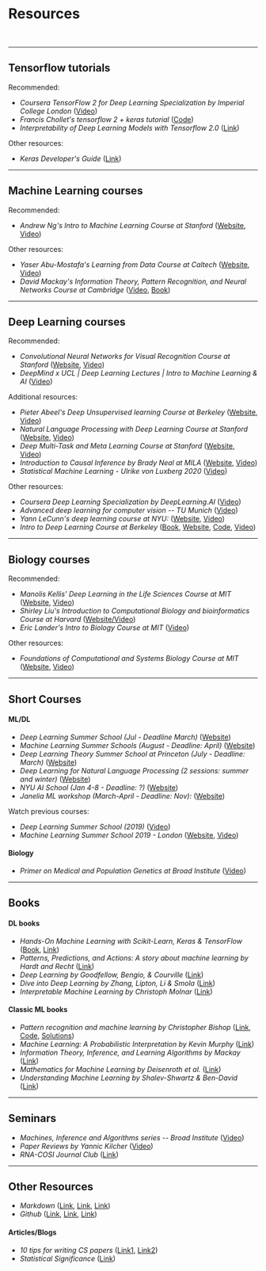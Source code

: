 # Resources
<br>

_____________________________________________________________
## Tensorflow tutorials

Recommended:
* _Coursera TensorFlow 2 for Deep Learning Specialization by Imperial College London_ 
([Video](https://www.coursera.org/specializations/tensorflow2-deeplearning#courses)) 
* _Francis Chollet's tensorflow 2 + keras tutorial_ 
([Code](https://colab.research.google.com/drive/1UCJt8EYjlzCs1H1d1X0iDGYJsHKwu-NO?usp=sharing)) 
* _Interpretability of Deep Learning Models with Tensorflow 2.0_ ([Link](https://www.sicara.ai/blog/2019-08-28-interpretability-deep-learning-tensorflow))

Other resources:
* _Keras Developer's Guide_ ([Link](https://keras.io/guides/))


_____________________________________________________________
## Machine Learning courses

Recommended:
* _Andrew Ng's Intro to Machine Learning Course at Stanford_ 
([Website](http://cs229.stanford.edu/), 
[Video](https://www.youtube.com/playlist?list=PLoROMvodv4rMiGQp3WXShtMGgzqpfVfbU)) 

Other resources:
* _Yaser Abu-Mostafa's Learning from Data Course at Caltech_ 
([Website](http://work.caltech.edu/lectures.html), 
[Video](https://www.youtube.com/playlist?list=PLD63A284B7615313A)) 
* _David Mackay's Information Theory, Pattern Recognition, and Neural Networks Course at Cambridge_ 
([Video](http://videolectures.net/course_information_theory_pattern_recognition/), 
[Book](http://www.inference.org.uk/mackay/itila/)) 

_____________________________________________________________
## Deep Learning courses

Recommended:
* _Convolutional Neural Networks for Visual Recognition Course at Stanford_ 
([Website](http://cs231n.github.io/), 
[Video](https://www.youtube.com/playlist?list=PL3FW7Lu3i5JvHM8ljYj-zLfQRF3EO8sYv)) 
* _DeepMind x UCL | Deep Learning Lectures | Intro to Machine Learning & AI_
([Video](https://www.youtube.com/watch?v=7R52wiUgxZI&list=PLqYmG7hTraZCDxZ44o4p3N5Anz3lLRVZF)) 

Additional resources:
* _Pieter Abeel's Deep Unsupervised learning Course at Berkeley_ 
([Website](https://sites.google.com/view/berkeley-cs294-158-sp19/home), 
[Video](https://www.youtube.com/channel/UCf4SX8kAZM_oGcZjMREsU9w/videos)) 
* _Natural Language Processing with Deep Learning Course at Stanford_
([Website](http://web.stanford.edu/class/cs224n/), 
[Video](https://www.youtube.com/playlist?list=PLoROMvodv4rOhcuXMZkNm7j3fVwBBY42z)) 
* _Deep Multi-Task and Meta Learning Course at Stanford_
([Website](https://cs330.stanford.edu/), 
[Video](https://www.youtube.com/playlist?list=PLoROMvodv4rMC6zfYmnD7UG3LVvwaITY5)) 
* _Introduction to Causal Inference by Brady Neal at MILA_
([Website](https://www.bradyneal.com/causal-inference-course), [Video](https://www.youtube.com/channel/UCbOJ2eEdvf2wOPrAmA72Gzg)) 
* _Statistical Machine Learning - Ulrike von Luxberg 2020_
([Video](https://www.youtube.com/playlist?list=PL05umP7R6ij2XCvrRzLokX6EoHWaGA2cC)) 


Other resources:
* _Coursera Deep Learning Specialization by DeepLearning.AI_ 
([Video](https://www.coursera.org/specializations/deep-learning#courses)) 
* _Advanced deep learning for computer vision -- TU Munich_ 
([Video](https://www.youtube.com/playlist?list=PLog3nOPCjKBnjhuHMIXu4ISE4Z4f2jm39)) 
* _Yann LeCunn's deep learning course at NYU:_
([Website](https://atcold.github.io/pytorch-Deep-Learning/), 
[Video](http://bit.ly/pDL-YouTube)) 
* _Intro to Deep Learning Course at Berkeley_
([Book](http://d2l.ai/chapter_introduction/index.html), 
[Website](https://courses.d2l.ai/berkeley-stat-157/index.html), 
[Code](https://github.com/dsgiitr/d2l-pytorch), 
[Video](https://www.youtube.com/playlist?list=PLZSO_6-bSqHQHBCoGaObUljoXAyyqhpFW)) 

_____________________________________________________________
## Biology courses

Recommended:
* _Manolis Kellis' Deep Learning in the Life Sciences Course at MIT_
([Website](https://mit6874.github.io/), 
[Video](https://www.youtube.com/playlist?list=PLypiXJdtIca5ElZMWHl4HMeyle2AzUgVB)) 
* _Shirley Liu's Introduction to Computational Biology and bioinformatics Course at Harvard_
([Website/Video](https://liulab-dfci.github.io/bioinfo-combio/)) 
* _Eric Lander's Intro to Biology Course at MIT_
([Video](https://www.edx.org/course/introduction-to-biology-the-secret-of-life-3)) 


Other resources:
* _Foundations of Computational and Systems Biology Course at MIT_
([Website](https://ocw.mit.edu/courses/biology/7-91j-foundations-of-computational-and-systems-biology-spring-2014/), 
[Video](https://www.youtube.com/playlist?list=PLUl4u3cNGP63uK-oWiLgO7LLJV6ZCWXac)) 


________________________________________________________________________________________
## Short Courses

#### ML/DL
* _Deep Learning Summer School (Jul - Deadline March)_
([Website](https://dlrlsummerschool.ca/))
* _Machine Learning Summer Schools (August - Deadline: April)_
([Website](http://mlss.cc/)) 
* _Deep Learning Theory Summer School at Princeton (July - Deadline: March)_
([Website](https://deep-learning-summer-school.princeton.edu/#Apply)) 
* _Deep Learning for Natural Language Processing (2 sessions: summer and winter)_
([Website](http://ixa2.si.ehu.eus/deep_learning_seminar/)) 
* _NYU AI School (Jan 4-8 - Deadline: ?)_
([Website](https://nyu-mll.github.io/nyu-ai-school-2021/)) 
* _Janelia ML workshop (March-April - Deadline: Nov):_
([Website](https://www.janelia.org/you-janelia/conferences/workshop-listings)) 


Watch previous courses:
* _Deep Learning Summer School (2019)_
([Video](http://videolectures.net/DLRLsummerschool2018_toronto/)) 
* _Machine Learning Summer School 2019 - London_
([Website](https://sites.google.com/view/mlss-2019/home?authuser=0), 
[Video](https://sites.google.com/view/mlss-2019/lectures-and-tutorials?authuser=0)) 

#### Biology
* _Primer on Medical and Population Genetics at Broad Institute_
([Video](https://www.broadinstitute.org/scientific-community/science/programs/medical-and-population-genetics/primers/primer-medical-and-pop)) 

________________________________________________________________________________________
## Books

#### DL books
* _Hands-On Machine Learning with Scikit-Learn, Keras & TensorFlow_ ([Book](https://www.amazon.com/Hands-Machine-Learning-Scikit-Learn-TensorFlow/dp/1492032646), [Link](https://github.com/ageron/handson-ml2))
* _Patterns, Predictions, and Actions: A story about machine learning by Hardt and Recht_ ([Link](https://mlstory.org/pdf/patterns.pdf))
* _Deep Learning by Goodfellow, Bengio, & Courville_ ([Link](https://www.deeplearningbook.org/))
* _Dive into Deep Learning by Zhang, Lipton, Li & Smola_ ([Link](https://d2l.ai/chapter_introduction/index.html))
* _Interpretable Machine Learning by Christoph Molnar_ ([Link](https://christophm.github.io/interpretable-ml-book/))

#### Classic ML books
* _Pattern recognition and machine learning by Christopher Bishop_ ([Link](https://www.dropbox.com/s/7o08dn8gtdoj0em/Bishop-Pattern-Recognition-and-Machine-Learning-2006.pdf?dl=0), [Code](https://github.com/ctgk/PRML), [Solutions](https://www.dropbox.com/s/rl5m2mk3mfc5fgh/Bishop--Pattern%20recognition%20and%20Machine%20learning%20solutions.pdf.pdf?dl=0))
* _Machine Learning: A Probabilistic Interpretation by Kevin Murphy_ ([Link](https://www.dropbox.com/s/ejg02cej400zb1f/ML%20Machine%20Learning-A%20Probabilistic%20Perspective.pdf?dl=0))
* _Information Theory, Inference, and Learning Algorithms by Mackay_ ([Link](https://www.dropbox.com/s/fdt02bg7mqx4b2a/Information%20Theory%20Inference%20and%20Learning%20Algorithms%20by%20MacKay.pdf?dl=0))
* _Mathematics for Machine Learning by Deisenroth et al._ ([Link](https://www.dropbox.com/s/xnsndlm14hxis0w/Mathematics%20for%20machine%20learning.pdf?dl=0))
* _Understanding Machine Learning by Shalev-Shwartz & Ben-David_ ([Link](https://www.cs.huji.ac.il/~shais/UnderstandingMachineLearning/toc.html))


_____________________________________________________________
## Seminars

* _Machines, Inference and Algorithms series -- Broad Institute_
([Video](https://www.youtube.com/playlist?list=PLlMMtlgw6qNjROoMNTBQjAcdx53kV50cS)) 
* _Paper Reviews by Yannic Kilcher_
([Video](https://www.youtube.com/c/YannicKilcher/videos)) 
* _RNA-COSI Journal Club_ ([Link](https://irnacosi.org/journal-club/))

_____________________________________________________________
## Other Resources

* _Markdown_ ([Link](https://guides.github.com/features/mastering-markdown/), 
     [Link](https://help.github.com/en/articles/basic-writing-and-formatting-syntax), 
	[Link](https://help.github.com/en/articles/working-with-advanced-formatting))
* _Github_ ([Link](https://education.github.com/git-cheat-sheet-education.pdf), 
	[Link](http://try.github.io/), 
	[Link](https://github.github.com/training-kit/downloads/github-git-cheat-sheet.pdf))


#### Articles/Blogs
* _10 tips for writing CS papers_ ([Link1](http://www.nowozin.net/sebastian/blog/ten-tips-for-writing-cs-papers-part-1.html), [Link2](http://www.nowozin.net/sebastian/blog/ten-tips-for-writing-cs-papers-part-2.html))
* _Statistical Significance_ ([Link](https://www.annualreviews.org/doi/abs/10.1146/annurev-statistics-031219-041051?journalCode=statistics))


<br>
<br>
<br>
<br>
<br>
<br>
